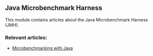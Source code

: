## Java Microbenchmark Harness

This module contains articles about the Java Microbenchmark Harness (JMH).

### Relevant articles:

- [Microbenchmarking with Java](https://www.baeldung.com/java-microbenchmark-harness)

